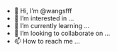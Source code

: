 - 👋 Hi, I’m @wangsfff
- 👀 I’m interested in ...
- 🌱 I’m currently learning ...
- 💞️ I’m looking to collaborate on ...
- 📫 How to reach me ...

<!---
wangsfff/wangsfff is a ✨ special ✨ repository because its `README.md` (this file) appears on your GitHub profile.
You can click the Preview link to take a look at your changes.
--->
